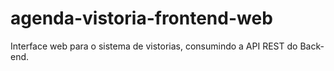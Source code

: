 # agenda-vistoria-frontend-web
Interface web para o sistema de vistorias, consumindo a API REST do Back-end.
